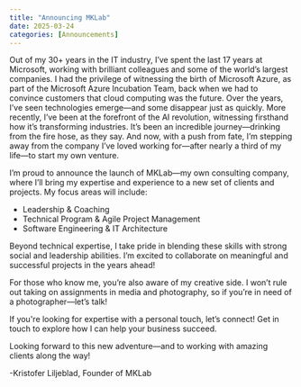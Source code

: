 ```yaml
---
title: "Announcing MKLab"
date: 2025-03-24
categories: [Announcements]
---
```


Out of my 30+ years in the IT industry, I’ve spent the last 17 years at Microsoft, working with brilliant colleagues and some of the world’s largest companies. I had the privilege of witnessing the birth of Microsoft Azure, as part of the Microsoft Azure Incubation Team, back when we had to convince customers that cloud computing was the future. Over the years, I’ve seen technologies emerge—and some disappear just as quickly. More recently, I’ve been at the forefront of the AI revolution, witnessing firsthand how it’s transforming industries. It’s been an incredible journey—drinking from the fire hose, as they say. And now, with a push from fate, I’m stepping away from the company I’ve loved working for—after nearly a third of my life—to start my own venture.

I’m proud to announce the launch of MKLab—my own consulting company, where I’ll bring my expertise and experience to a new set of clients and projects. My focus areas will include:

- Leadership & Coaching
- Technical Program & Agile Project Management
- Software Engineering & IT Architecture

Beyond technical expertise, I take pride in blending these skills with strong social and leadership abilities. I’m excited to collaborate on meaningful and successful projects in the years ahead!

For those who know me, you’re also aware of my creative side. I won’t rule out taking on assignments in media and photography, so if you’re in need of a photographer—let’s talk!

If you're looking for expertise with a personal touch, let’s connect! Get in touch to explore how I can help your business succeed.

Looking forward to this new adventure—and to working with amazing clients along the way!

-Kristofer Liljeblad, Founder of MKLab
